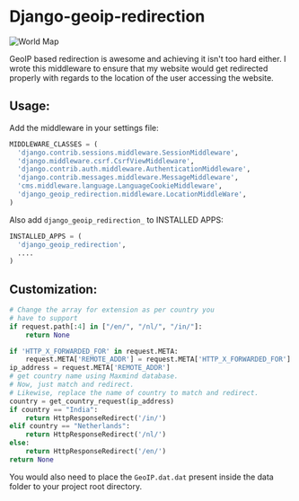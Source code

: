 Django-geoip-redirection
========================

![World Map](https://i.cloudup.com/7rf2v_IDxv-2000x2000.png)

GeoIP based redirection is awesome and achieving it isn't too hard either. I wrote this middleware 
to ensure that my website would get redirected properly with regards to the location of the user
accessing the website.


## Usage:

Add the middleware in your settings file:

```python
MIDDLEWARE_CLASSES = (
  'django.contrib.sessions.middleware.SessionMiddleware',
  'django.middleware.csrf.CsrfViewMiddleware',
  'django.contrib.auth.middleware.AuthenticationMiddleware',
  'django.contrib.messages.middleware.MessageMiddleware',
  'cms.middleware.language.LanguageCookieMiddleware',
  'django_geoip_redirection.middleware.LocationMiddleWare',
)
```

Also add `django_geoip_redirection_` to INSTALLED APPS:

```python
INSTALLED_APPS = (
  'django_geoip_redirection',
  ....
)
```

## Customization:

```python
# Change the array for extension as per country you 
# have to support
if request.path[:4] in ["/en/", "/nl/", "/in/"]:
    return None

if 'HTTP_X_FORWARDED_FOR' in request.META:
    request.META['REMOTE_ADDR'] = request.META['HTTP_X_FORWARDED_FOR']
ip_address = request.META['REMOTE_ADDR']
# get country name using Maxmind database.
# Now, just match and redirect.
# Likewise, replace the name of country to match and redirect.
country = get_country_request(ip_address)
if country == "India":
    return HttpResponseRedirect('/in/')
elif country == "Netherlands":
    return HttpResponseRedirect('/nl/')
else:
    return HttpResponseRedirect('/en/')
return None

```

You would also need to place the `GeoIP.dat.dat` present inside the data folder to
your project root directory.
